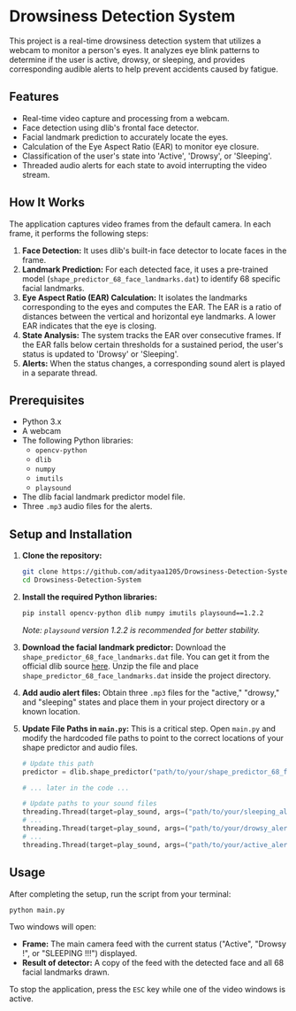 
# Drowsiness Detection System

This project is a real-time drowsiness detection system that utilizes a webcam to monitor a person's eyes. It analyzes eye blink patterns to determine if the user is active, drowsy, or sleeping, and provides corresponding audible alerts to help prevent accidents caused by fatigue.

## Features
- Real-time video capture and processing from a webcam.
- Face detection using dlib's frontal face detector.
- Facial landmark prediction to accurately locate the eyes.
- Calculation of the Eye Aspect Ratio (EAR) to monitor eye closure.
- Classification of the user's state into 'Active', 'Drowsy', or 'Sleeping'.
- Threaded audio alerts for each state to avoid interrupting the video stream.

## How It Works
The application captures video frames from the default camera. In each frame, it performs the following steps:
1.  **Face Detection:** It uses dlib's built-in face detector to locate faces in the frame.
2.  **Landmark Prediction:** For each detected face, it uses a pre-trained model (`shape_predictor_68_face_landmarks.dat`) to identify 68 specific facial landmarks.
3.  **Eye Aspect Ratio (EAR) Calculation:** It isolates the landmarks corresponding to the eyes and computes the EAR. The EAR is a ratio of distances between the vertical and horizontal eye landmarks. A lower EAR indicates that the eye is closing.
4.  **State Analysis:** The system tracks the EAR over consecutive frames. If the EAR falls below certain thresholds for a sustained period, the user's status is updated to 'Drowsy' or 'Sleeping'.
5.  **Alerts:** When the status changes, a corresponding sound alert is played in a separate thread.

## Prerequisites
- Python 3.x
- A webcam
- The following Python libraries:
  - `opencv-python`
  - `dlib`
  - `numpy`
  - `imutils`
  - `playsound`
- The dlib facial landmark predictor model file.
- Three `.mp3` audio files for the alerts.

## Setup and Installation

1.  **Clone the repository:**
    ```bash
    git clone https://github.com/adityaa1205/Drowsiness-Detection-System.git
    cd Drowsiness-Detection-System
    ```

2.  **Install the required Python libraries:**
    ```bash
    pip install opencv-python dlib numpy imutils playsound==1.2.2
    ```
    *Note: `playsound` version 1.2.2 is recommended for better stability.*

3.  **Download the facial landmark predictor:**
    Download the `shape_predictor_68_face_landmarks.dat` file. You can get it from the official dlib source [here](http://dlib.net/files/shape_predictor_68_face_landmarks.dat.bz2). Unzip the file and place `shape_predictor_68_face_landmarks.dat` inside the project directory.

4.  **Add audio alert files:**
    Obtain three `.mp3` files for the "active," "drowsy," and "sleeping" states and place them in your project directory or a known location.

5.  **Update File Paths in `main.py`:**
    This is a critical step. Open `main.py` and modify the hardcoded file paths to point to the correct locations of your shape predictor and audio files.

    ```python
    # Update this path
    predictor = dlib.shape_predictor("path/to/your/shape_predictor_68_face_landmarks.dat")

    # ... later in the code ...

    # Update paths to your sound files
    threading.Thread(target=play_sound, args=("path/to/your/sleeping_alert.mp3",)).start()
    # ...
    threading.Thread(target=play_sound, args=("path/to/your/drowsy_alert.mp3",)).start()
    # ...
    threading.Thread(target=play_sound, args=("path/to/your/active_alert.mp3",)).start()
    ```

## Usage

After completing the setup, run the script from your terminal:
```bash
python main.py
```
Two windows will open:
-   **Frame:** The main camera feed with the current status ("Active", "Drowsy !", or "SLEEPING !!!") displayed.
-   **Result of detector:** A copy of the feed with the detected face and all 68 facial landmarks drawn.

To stop the application, press the `ESC` key while one of the video windows is active.

